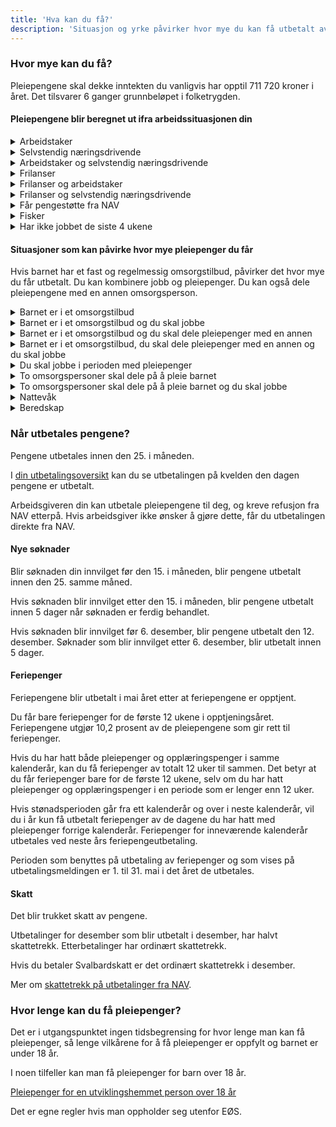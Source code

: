 ```yaml
---
title: 'Hva kan du få?'
description: 'Situasjon og yrke påvirker hvor mye du kan få utbetalt av NAV.'
---
```


### Hvor mye kan du få?

Pleiepengene skal dekke inntekten du vanligvis har opptil 711 720 kroner i året. Det tilsvarer 6 ganger grunnbeløpet i folketrygden.

#### Pleiepengene blir beregnet ut ifra arbeidssituasjonen din

<details class="expander">
  <summary>Arbeidstaker</summary>
  <p>Innhold mangler</p>
</details>

<details class="expander">
  <summary>Selvstendig næringsdrivende</summary>
  <p>Innhold mangler</p>
</details>

<details class="expander">
  <summary>Arbeidstaker og selvstendig næringsdrivende</summary>
  <p>Innhold mangler</p>
</details>

<details class="expander">
  <summary>Frilanser</summary>
  <p>Innhold mangler</p>
</details>

<details class="expander">
  <summary>Frilanser og arbeidstaker</summary>
  <p>Innhold mangler</p>
</details>

<details class="expander">
  <summary>Frilanser og selvstendig næringsdrivende</summary>
  <p>Innhold mangler</p>
</details>

<details class="expander">
  <summary>Får pengestøtte fra NAV</summary>
  <p>Innhold mangler</p>
</details>

<details class="expander">
  <summary>Fisker</summary>
  <p>Innhold mangler</p>
</details>

<details class="expander">
  <summary>Har ikke jobbet de siste 4 ukene</summary>
  <p>Innhold mangler</p>
</details>

#### Situasjoner som kan påvirke hvor mye pleiepenger du får

Hvis barnet har et fast og regelmessig omsorgstilbud, påvirker det hvor mye du får utbetalt. Du kan kombinere jobb og pleiepenger. Du kan også dele pleiepengene med en annen omsorgsperson.

<details class="expander">
  <summary>Barnet er i et omsorgstilbud</summary>
  <p>Innhold mangler</p>
</details>

<details class="expander">
  <summary>Barnet er i et omsorgstilbud og du skal jobbe</summary>
  <p>Innhold mangler</p>
</details>

<details class="expander">
  <summary>Barnet er i et omsorgstilbud og du skal dele pleiepenger med en annen</summary>
  <p>Innhold mangler</p>
</details>

<details class="expander">
  <summary>Barnet er i et omsorgstilbud, du skal dele pleiepenger med en annen og du skal jobbe</summary>
  <p>Innhold mangler</p>
</details>

<details class="expander">
  <summary>Du skal jobbe i perioden med pleiepenger</summary>
  <p>Innhold mangler</p>
</details>

<details class="expander">
  <summary>To omsorgspersoner skal dele på å pleie barnet</summary>
  <p>Innhold mangler</p>
</details>

<details class="expander">
  <summary>To omsorgspersoner skal dele på å pleie barnet og du skal jobbe</summary>
  <p>Innhold mangler</p>
</details>

<details class="expander">
  <summary>Nattevåk</summary>
  <p>Innhold mangler</p>
</details>

<details class="expander">
  <summary>Beredskap</summary>
  <p>Innhold mangler</p>
</details>

### Når utbetales pengene?

Pengene utbetales innen den 25. i måneden.

I [din utbetalingsoversikt](#) kan du se utbetalingen på kvelden den dagen pengene er utbetalt.

Arbeidsgiveren din kan utbetale pleiepengene til deg, og kreve refusjon fra NAV etterpå. Hvis arbeidsgiver ikke ønsker å gjøre dette, får du utbetalingen direkte fra NAV.

#### Nye søknader

Blir søknaden din innvilget før den 15. i måneden, blir pengene utbetalt innen den 25. samme måned.

Hvis søknaden blir innvilget etter den 15. i måneden, blir pengene utbetalt innen 5 dager når søknaden er ferdig behandlet.

Hvis søknaden blir innvilget før 6. desember, blir pengene utbetalt den 12. desember. Søknader som blir innvilget etter 6. desember, blir utbetalt innen 5 dager.

#### Feriepenger

Feriepengene blir utbetalt i mai året etter at feriepengene er opptjent.

Du får bare feriepenger for de første 12 ukene i opptjeningsåret. Feriepengene utgjør 10,2 prosent av de pleiepengene som gir rett til feriepenger.

Hvis du har hatt både pleiepenger og opplæringspenger i samme kalenderår, kan du få feriepenger av totalt 12 uker til sammen. Det betyr at du får feriepenger bare for de første 12 ukene, selv om du har hatt pleiepenger og opplæringspenger i en periode som er lenger enn 12 uker.

Hvis stønadsperioden går fra ett kalenderår og over i neste kalenderår, vil du i år kun få utbetalt feriepenger av de dagene du har hatt med pleiepenger forrige kalenderår.
Feriepenger for inneværende kalenderår utbetales ved neste års feriepengeutbetaling.

Perioden som benyttes på utbetaling av feriepenger og som vises på utbetalingsmeldingen er 1. til 31. mai i det året de utbetales.

#### Skatt

Det blir trukket skatt av pengene.

Utbetalinger for desember som blir utbetalt i desember, har halvt skattetrekk. Etterbetalinger har ordinært skattetrekk.

Hvis du betaler Svalbardskatt er det ordinært skattetrekk i desember.

Mer om [skattetrekk på utbetalinger fra NAV](#).

### Hvor lenge kan du få pleiepenger?

Det er i utgangspunktet ingen tidsbegrensing for hvor lenge man kan få pleiepenger, så lenge vilkårene for å få pleiepenger er oppfylt og barnet er under 18 år. 

I noen tilfeller kan man få pleiepenger for barn over 18 år.

[Pleiepenger for en utviklingshemmet person over 18 år](#)

Det er egne regler hvis man oppholder seg utenfor EØS.

















